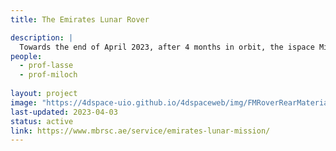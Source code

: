 ```yaml
---
title: The Emirates Lunar Rover

description: |
  Towards the end of April 2023, after 4 months in orbit, the ispace Mission 1 will put the Emirates Lunar Rover (nickname Rashid) on the Moon. On board the rover is a Langmuir probe system developed and build by Eidsvoll Electronics in close cooperation with members from the 4DSpace Research Group. During the 14 days surface operations following touchdown, 4DSPace member Lasse Clausen will help command the rover from mission control center in Dubai, hopefully making unprecedented measurements of the lunar plasma environment.
people:
  - prof-lasse
  - prof-miloch
  
layout: project
image: "https://4dspace-uio.github.io/4dspaceweb/img/FMRoverRearMaterialsMarked.JPG"
last-updated: 2023-04-03
status: active
link: https://www.mbrsc.ae/service/emirates-lunar-mission/
---
```



